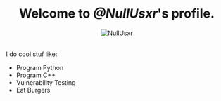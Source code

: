 <!DOCTYPE html>
<html>
  <body>
    <center><h1>Welcome to <i>@NullUsxr</i>'s profile.</h1>
	<img src="https://i.ibb.co/WWz0Frw/NX-glitched-black-bkg.png" alt="NullUsxr" border="0"></center>
    <br>
    <p font-family="Terminal";>I do cool stuf like: </p>
    <ul>
      <li>Program Python</li>
      <li>Program C++</li>
      <li>Vulnerability Testing</li>
      <li>Eat Burgers</li>
    </ul>
  </body>
</html>
